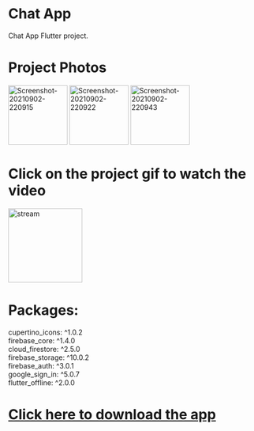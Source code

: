 # Chat App

Chat App Flutter project.

# Project Photos
<a href="https://ibb.co/dmZRYcR"><img src="https://i.ibb.co/J3Z9Jd9/Screenshot-20210902-220915.jpg" alt="Screenshot-20210902-220915" border="0"  width="120"></a>
<a href="https://ibb.co/SXQQ72p"><img src="https://i.ibb.co/99ww3Jj/Screenshot-20210902-220922.jpg" alt="Screenshot-20210902-220922" border="0"  width="120"></a>
<a href="https://ibb.co/0fSgVmd"><img src="https://i.ibb.co/THSVqYF/Screenshot-20210902-220943.jpg" alt="Screenshot-20210902-220943" border="0"  width="120"></a>
 
# Click on the project gif to watch the video
[<img src="https://i.ibb.co/26z535k/ezgif-com-gif-maker.gif" alt="stream" border="0" width="150"></a>](https://youtu.be/zupd1C_rsRQ)
  
  # Packages:
  cupertino_icons: ^1.0.2 <br/>
  firebase_core: ^1.4.0 <br/>
  cloud_firestore: ^2.5.0 <br/>
  firebase_storage: ^10.0.2 <br/>
  firebase_auth: ^3.0.1 <br/>
  google_sign_in: ^5.0.7 <br/>
  flutter_offline: ^2.0.0 <br/>

# [Click here to download the app](https://github.com/AlijonXr/Chat-App/raw/main/app-armeabi-v7a-release.apk) 

